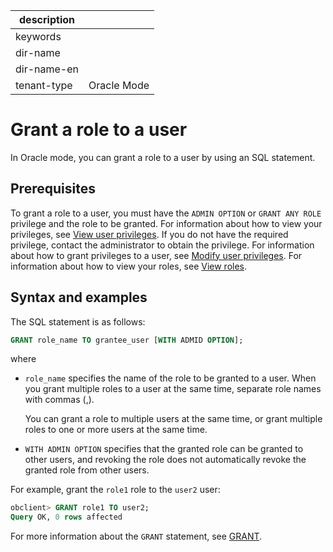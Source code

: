 |description||
|---|---|
|keywords||
|dir-name||
|dir-name-en||
|tenant-type|Oracle Mode|

# Grant a role to a user

In Oracle mode, you can grant a role to a user by using an SQL statement.

## Prerequisites

To grant a role to a user, you must have the `ADMIN OPTION` or `GRANT ANY ROLE` privilege and the role to be granted. For information about how to view your privileges, see [View user privileges](../600.view-user-permissions-of-oracle-mode.md). If you do not have the required privilege, contact the administrator to obtain the privilege. For information about how to grant privileges to a user, see [Modify user privileges](../700.modify-user-permissions-of-oracle-mode.md). For information about how to view your roles, see [View roles](../400.manage-roles-of-oracle-mode/600.view-roles-of-oracle-mode.md).

## Syntax and examples

The SQL statement is as follows:

```sql
GRANT role_name TO grantee_user [WITH ADMID OPTION];
```

where

* `role_name` specifies the name of the role to be granted to a user. When you grant multiple roles to a user at the same time, separate role names with commas (,).

   You can grant a role to multiple users at the same time, or grant multiple roles to one or more users at the same time.

* `WITH ADMIN OPTION` specifies that the granted role can be granted to other users, and revoking the role does not automatically revoke the granted role from other users.

For example, grant the `role1` role to the `user2` user:

```sql
obclient> GRANT role1 TO user2;
Query OK, 0 rows affected
```

For more information about the `GRANT` statement, see [GRANT](../../../../../../700.reference/500.sql-reference/100.sql-syntax/300.common-tenant-of-oracle-mode/900.sql-statement-of-oracle-mode/300.dcl-of-oracle-mode/1700.grant-of-oracle-mode.md).
